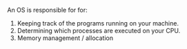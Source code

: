 An OS is responsible for for:

1. Keeping track of the programs running on your machine.
2. Determining which processes are executed on your CPU.
3. Memory management / allocation
